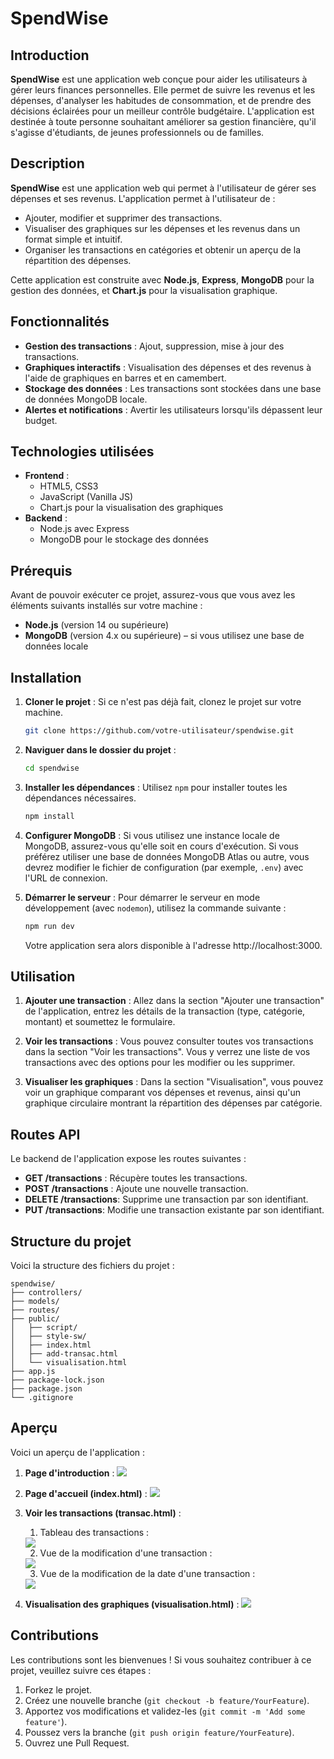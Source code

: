 # SpendWise

## Introduction
**SpendWise** est une application web conçue pour aider les utilisateurs à gérer leurs finances personnelles. Elle permet de suivre les revenus et les dépenses, d'analyser les habitudes de consommation, et de prendre des décisions éclairées pour un meilleur contrôle budgétaire. L'application est destinée à toute personne souhaitant améliorer sa gestion financière, qu'il s'agisse d'étudiants, de jeunes professionnels ou de familles.

## Description
**SpendWise** est une application web qui permet à l'utilisateur de gérer ses dépenses et ses revenus. L'application permet à l'utilisateur de :

- Ajouter, modifier et supprimer des transactions.
- Visualiser des graphiques sur les dépenses et les revenus dans un format simple et intuitif.
- Organiser les transactions en catégories et obtenir un aperçu de la répartition des dépenses.

Cette application est construite avec **Node.js**, **Express**, **MongoDB** pour la gestion des données, et **Chart.js** pour la visualisation graphique.

## Fonctionnalités
- **Gestion des transactions** : Ajout, suppression, mise à jour des transactions.
- **Graphiques interactifs** : Visualisation des dépenses et des revenus à l'aide de graphiques en barres et en camembert.
- **Stockage des données** : Les transactions sont stockées dans une base de données MongoDB locale.
- **Alertes et notifications** : Avertir les utilisateurs lorsqu'ils dépassent leur budget.

## Technologies utilisées
- **Frontend** :
  - HTML5, CSS3
  - JavaScript (Vanilla JS)
  - Chart.js pour la visualisation des graphiques
- **Backend** :
  - Node.js avec Express
  - MongoDB pour le stockage des données

## Prérequis
Avant de pouvoir exécuter ce projet, assurez-vous que vous avez les éléments suivants installés sur votre machine :
- **Node.js** (version 14 ou supérieure)
- **MongoDB** (version 4.x ou supérieure) – si vous utilisez une base de données locale

## Installation
1. **Cloner le projet** :
   Si ce n'est pas déjà fait, clonez le projet sur votre machine.
   ```bash
   git clone https://github.com/votre-utilisateur/spendwise.git
   ```

2. **Naviguer dans le dossier du projet** :
   ```bash
   cd spendwise
   ```

3. **Installer les dépendances** :
   Utilisez `npm` pour installer toutes les dépendances nécessaires.
   ```bash
   npm install
   ```

4. **Configurer MongoDB** :
   Si vous utilisez une instance locale de MongoDB, assurez-vous qu'elle soit en cours d'exécution. Si vous préférez utiliser une base de données MongoDB Atlas ou autre, vous devrez modifier le fichier de configuration (par exemple, `.env`) avec l'URL de connexion.

5. **Démarrer le serveur** :
   Pour démarrer le serveur en mode développement (avec `nodemon`), utilisez la commande suivante :
   ```bash
   npm run dev
   ```
   Votre application sera alors disponible à l'adresse http://localhost:3000.

## Utilisation
1. **Ajouter une transaction** :
   Allez dans la section "Ajouter une transaction" de l'application, entrez les détails de la transaction (type, catégorie, montant) et soumettez le formulaire.

2. **Voir les transactions** :
   Vous pouvez consulter toutes vos transactions dans la section "Voir les transactions". Vous y verrez une liste de vos transactions avec des options pour les modifier ou les supprimer.

3. **Visualiser les graphiques** :
   Dans la section "Visualisation", vous pouvez voir un graphique comparant vos dépenses et revenus, ainsi qu'un graphique circulaire montrant la répartition des dépenses par catégorie.

## Routes API
Le backend de l'application expose les routes suivantes :
- **GET /transactions** : Récupère toutes les transactions.
- **POST /transactions** : Ajoute une nouvelle transaction.
- **DELETE /transactions**: Supprime une transaction par son identifiant.
- **PUT /transactions**: Modifie une transaction existante par son identifiant.

## Structure du projet
Voici la structure des fichiers du projet :
```
spendwise/
├── controllers/ 
├── models/  
├── routes/  
├── public/
│   ├── script/
│   ├── style-sw/
│   ├── index.html
│   ├── add-transac.html
│   └── visualisation.html
├── app.js 
├── package-lock.json   			
├── package.json  
└── .gitignore    
```

## Aperçu 
Voici un aperçu de l'application :
1. **Page d'introduction** : 
   <img src="./Wireframe_Projet S3/cap-intro.png">
   
2. **Page d'accueil (index.html)** :
   <img src="./Wireframe_Projet S3/cap-accueil-pt1.png">
   
3. **Voir les transactions (transac.html)** :
   1. Tableau des transactions : 
   <img src="./Wireframe_Projet S3/cap-transaction-new.png">
   
   2. Vue de la modification d'une transaction : 
   <img src="./Wireframe_Projet S3/cap-transaction-modif.png">
   
   3. Vue de la modification de la date d'une transaction : 
   <img src="./Wireframe_Projet S3/cap-transaction-exemple-modif-date.png">   

4. **Visualisation des graphiques (visualisation.html)** :
   <img src="./Wireframe_Projet S3/cap-visualisation-new.png">

## Contributions
Les contributions sont les bienvenues ! Si vous souhaitez contribuer à ce projet, veuillez suivre ces étapes :
1. Forkez le projet.
2. Créez une nouvelle branche (`git checkout -b feature/YourFeature`).
3. Apportez vos modifications et validez-les (`git commit -m 'Add some feature'`).
4. Poussez vers la branche (`git push origin feature/YourFeature`).
5. Ouvrez une Pull Request.
